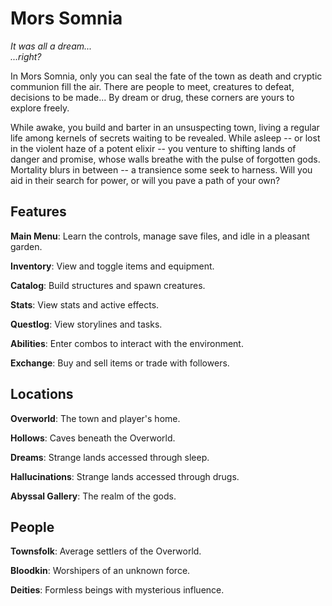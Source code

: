 Mors Somnia
===========

*It was all a dream...*
<br />
*...right?*

In Mors Somnia, only you can seal the fate of the town as death and cryptic communion fill the air. There are people to meet, creatures to defeat, decisions to be made... By dream or drug, these corners are yours to explore freely.

While awake, you build and barter in an unsuspecting town, living a regular life among kernels of secrets waiting to be revealed. While asleep -- or lost in the violent haze of a potent elixir -- you venture to shifting lands of danger and promise, whose walls breathe with the pulse of forgotten gods. Mortality blurs in between -- a transience some seek to harness. Will you aid in their search for power, or will you pave a path of your own?

Features
--------

**Main Menu**: Learn the controls, manage save files, and idle in a pleasant garden.

**Inventory**: View and toggle items and equipment.

**Catalog**: Build structures and spawn creatures.

**Stats**: View stats and active effects.

**Questlog**: View storylines and tasks.

**Abilities**: Enter combos to interact with the environment.

**Exchange**: Buy and sell items or trade with followers.

Locations
---------

**Overworld**: The town and player's home.

**Hollows**: Caves beneath the Overworld.

**Dreams**: Strange lands accessed through sleep.

**Hallucinations**: Strange lands accessed through drugs.

**Abyssal Gallery**: The realm of the gods.

People
------

**Townsfolk**: Average settlers of the Overworld.

**Bloodkin**: Worshipers of an unknown force.

**Deities**: Formless beings with mysterious influence.
